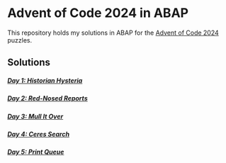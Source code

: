 # Advent of Code 2024 in ABAP

This repository holds my solutions in ABAP for the [Advent of Code 2024](https://adventofcode.com/2024) puzzles.

## Solutions

##### [Day 1: Historian Hysteria](/src/z_aoc24_tag_1.prog.abap)
##### [Day 2: Red-Nosed Reports](/src/z_aoc24_tag_2.prog.abap)
##### [Day 3: Mull It Over](/src/z_aoc24_tag_3.prog.abap)
##### [Day 4: Ceres Search](/src/z_aoc24_tag_4.prog.abap)
##### [Day 5: Print Queue](/src/z_aoc24_tag_5.prog.abap)